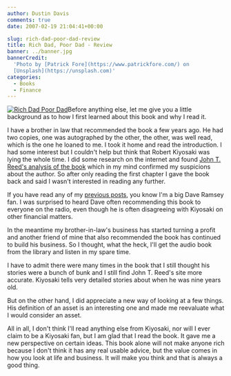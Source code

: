 ```yaml
---
author: Dustin Davis
comments: true
date: 2007-02-19 21:04:41+00:00

slug: rich-dad-poor-dad-review
title: Rich Dad, Poor Dad - Review
banner: ../banner.jpg
bannerCredit:
  'Photo by [Patrick Fore](https://www.patrickfore.com/) on
  [Unsplash](https://unsplash.com)'
categories:
  - Books
  - Finance
---
```


[![Rich Dad Poor Dad](http://ec1.images-amazon.com/images/P/0446677450.01._SCMZZZZZZZ_V1134568041_.jpg)](http://www.amazon.com/gp/redirect.html%3FASIN=0446677450%26tag=ldspdacom-20%26lcode=xm2%26cID=2025%26ccmID=165953%26location=/o/ASIN/0446677450%253FSubscriptionId=0SJZR47BQGX60PK1RXG2)Before
anything else, let me give you a little background as to how I first learned
about this book and why I read it.

I have a brother in law that recommended the book a few years ago. He had two
copies, one was autographed by the other, the other, was well read, which is the
one he loaned to me. I took it home and read the introduction. I had some
interest but I couldn't help but think that Robert Kiyosaki was lying the whole
time. I did some research on the internet and found
[John T. Reed's analysis of the book](http://www.johntreed.com/Kiyosaki.html)
which in my mind confirmed my suspicions about the author. So after only reading
the first chapter I gave the book back and said I wasn't interested in reading
any further.

If you have read any of my [previous posts](/blog/?q=dave+ramsey), you know I'm
a big Dave Ramsey fan. I was surprised to heard Dave often recommending this
book to everyone on the radio, even though he is often disagreeing with Kiyosaki
on other financial matters.

In the meantime my brother-in-law's business has started turning a profit and
another friend of mine that also recommended the book has continued to build his
business. So I thought, what the heck, I'll get the audio book from the library
and listen in my spare time.

I have to admit there were many times in the book that I still thought his
stories were a bunch of bunk and I still find John T. Reed's site more accurate.
Kiyosaki tells very detailed stories about when he was nine years old.

But on the other hand, I did appreciate a new way of looking at a few things.
His definition of an asset is an interesting one and made me reevaluate what I
would consider an asset.

All in all, I don't think I'll read anything else from Kiyosaki, nor will I ever
claim to be a Kiyosaki fan, but I am glad that I read the book. It gave me a new
perspective on certain ideas. This book alone will not make anyone rich because
I don't think it has any real usable advice, but the value comes in how you look
at life and business. It will make you think and that is always a good thing.
